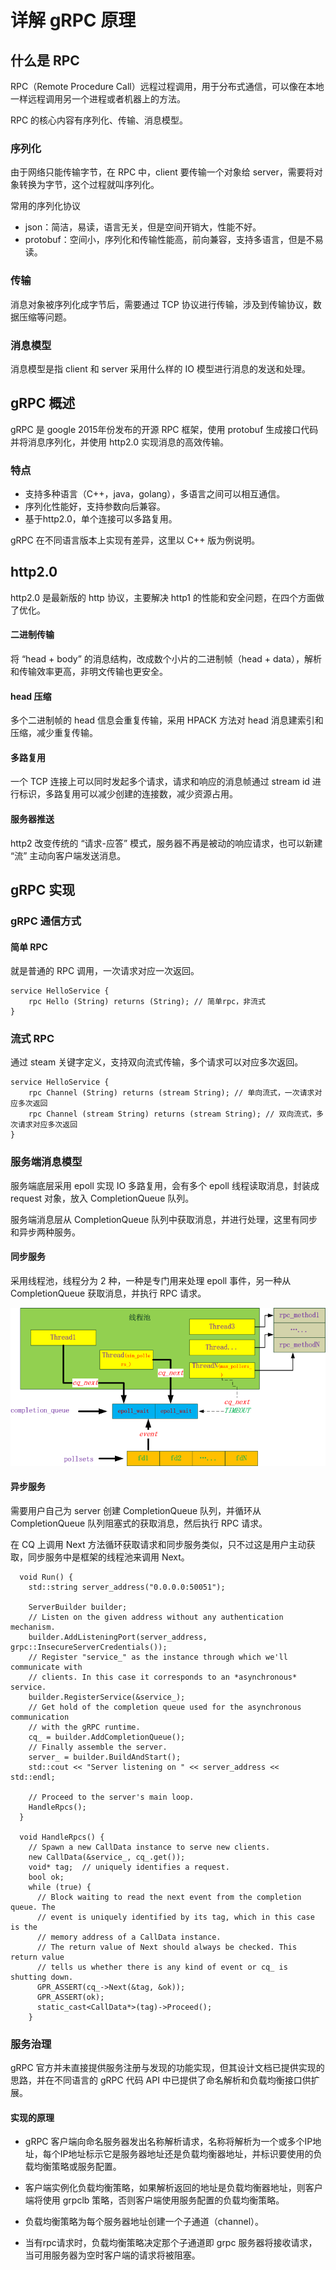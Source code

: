# 详解 gRPC 原理
## 什么是 RPC 
RPC（Remote Procedure Call）远程过程调用，用于分布式通信，可以像在本地一样远程调用另一个进程或者机器上的方法。

RPC 的核心内容有序列化、传输、消息模型。

### 序列化
由于网络只能传输字节，在 RPC 中，client 要传输一个对象给 server，需要将对象转换为字节，这个过程就叫序列化。

常用的序列化协议
- json：简洁，易读，语言无关，但是空间开销大，性能不好。
- protobuf：空间小，序列化和传输性能高，前向兼容，支持多语言，但是不易读。

### 传输
消息对象被序列化成字节后，需要通过 TCP 协议进行传输，涉及到传输协议，数据压缩等问题。

### 消息模型
消息模型是指 client 和 server 采用什么样的 IO 模型进行消息的发送和处理。

## gRPC 概述
gRPC 是 google 2015年份发布的开源 RPC 框架，使用 protobuf 生成接口代码并将消息序列化，并使用 http2.0 实现消息的高效传输。

### 特点
- 支持多种语言（C++，java，golang），多语言之间可以相互通信。
- 序列化性能好，支持参数向后兼容。
- 基于http2.0，单个连接可以多路复用。

gRPC 在不同语言版本上实现有差异，这里以 C++ 版为例说明。

## http2.0
http2.0 是最新版的 http 协议，主要解决 http1 的性能和安全问题，在四个方面做了优化。

#### 二进制传输
将 “head + body” 的消息结构，改成数个小片的二进制帧（head + data），解析和传输效率更高，非明文传输也更安全。

#### head 压缩
多个二进制帧的 head 信息会重复传输，采用 HPACK 方法对 head 消息建索引和压缩，减少重复传输。

#### 多路复用
一个 TCP 连接上可以同时发起多个请求，请求和响应的消息帧通过 stream id 进行标识，多路复用可以减少创建的连接数，减少资源占用。

#### 服务器推送
http2 改变传统的 “请求-应答” 模式，服务器不再是被动的响应请求，也可以新建 “流” 主动向客户端发送消息。

## gRPC 实现
### gRPC 通信方式
#### 简单 RPC
就是普通的 RPC 调用，一次请求对应一次返回。
```
service HelloService {
    rpc Hello (String) returns (String); // 简单rpc，非流式
}
```

### 流式 RPC
通过 steam 关键字定义，支持双向流式传输，多个请求可以对应多次返回。
```
service HelloService {
    rpc Channel (String) returns (stream String); // 单向流式，一次请求对应多次返回
    rpc Channel (stream String) returns (stream String); // 双向流式，多次请求对应多次返回
}
```
### 服务端消息模型
服务端底层采用 epoll 实现 IO 多路复用，会有多个 epoll 线程读取消息，封装成 request 对象，放入 CompletionQueue 队列。

服务端消息层从 CompletionQueue 队列中获取消息，并进行处理，这里有同步和异步两种服务。

#### 同步服务
采用线程池，线程分为 2 种，一种是专门用来处理 epoll 事件，另一种从 CompletionQueue 获取消息，并执行 RPC 请求。

![grpc_server](images/grpc_server.png)

#### 异步服务
需要用户自己为 server 创建 CompletionQueue 队列，并循环从 CompletionQueue 队列阻塞式的获取消息，然后执行 RPC 请求。

在 CQ 上调用 Next 方法循环获取请求和同步服务类似，只不过这是用户主动获取，同步服务中是框架的线程池来调用 Next。

```
  void Run() {
    std::string server_address("0.0.0.0:50051");

    ServerBuilder builder;
    // Listen on the given address without any authentication mechanism.
    builder.AddListeningPort(server_address, grpc::InsecureServerCredentials());
    // Register "service_" as the instance through which we'll communicate with
    // clients. In this case it corresponds to an *asynchronous* service.
    builder.RegisterService(&service_);
    // Get hold of the completion queue used for the asynchronous communication
    // with the gRPC runtime.
    cq_ = builder.AddCompletionQueue();
    // Finally assemble the server.
    server_ = builder.BuildAndStart();
    std::cout << "Server listening on " << server_address << std::endl;

    // Proceed to the server's main loop.
    HandleRpcs();
  }
  
  void HandleRpcs() {
    // Spawn a new CallData instance to serve new clients.
    new CallData(&service_, cq_.get());
    void* tag;  // uniquely identifies a request.
    bool ok;
    while (true) {
      // Block waiting to read the next event from the completion queue. The
      // event is uniquely identified by its tag, which in this case is the
      // memory address of a CallData instance.
      // The return value of Next should always be checked. This return value
      // tells us whether there is any kind of event or cq_ is shutting down.
      GPR_ASSERT(cq_->Next(&tag, &ok));
      GPR_ASSERT(ok);
      static_cast<CallData*>(tag)->Proceed();
    }
```

### 服务治理
gRPC 官方并未直接提供服务注册与发现的功能实现，但其设计文档已提供实现的思路，并在不同语言的 gRPC 代码 API 中已提供了命名解析和负载均衡接口供扩展。

#### 实现的原理
- gRPC 客户端向命名服务器发出名称解析请求，名称将解析为一个或多个IP地址，每个IP地址标示它是服务器地址还是负载均衡器地址，并标识要使用的负载均衡策略或服务配置。

- 客户端实例化负载均衡策略，如果解析返回的地址是负载均衡器地址，则客户端将使用 grpclb 策略，否则客户端使用服务配置的负载均衡策略。

- 负载均衡策略为每个服务器地址创建一个子通道（channel）。

- 当有rpc请求时，负载均衡策略决定那个子通道即 grpc 服务器将接收请求，当可用服务器为空时客户端的请求将被阻塞。
